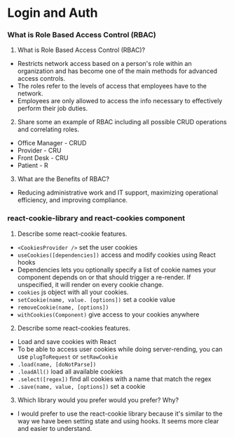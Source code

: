 # Login and Auth 

### What is Role Based Access Control (RBAC)
1. What is Role Based Access Control (RBAC)?
- Restricts network access based on a person's role within an organization and has become one of the main methods for advanced access controls. 
- The roles refer to the levels of access that employees have to the network. 
- Employees are only allowed to access the info necessary to effectively perform their job duties. 

2. Share some an example of RBAC including all possible CRUD 
operations and correlating roles.
- Office Manager - CRUD
- Provider - CRU
- Front Desk - CRU
- Patient - R

3. What are the Benefits of RBAC?
- Reducing administrative work and IT support, maximizing operational efficiency, and improving compliance. 

### react-cookie-library and react-cookies component
1. Describe some react-cookie features.
- `<CookiesProvider />` set the user cookies
- `useCookies([dependencies])` access and modify cookies using React hooks
- Dependencies lets you optionally specify a list of cookie names your component depends on or that should trigger a re-render. If unspecified, it will render on every cookie change. 
- `cookies` js object with all your cookies. 
- `setCookie(name, value. [options])` set a cookie value
- `removeCookie(name, [options])`
- `withCookies(Component)` give access to your cookies anywhere

2. Describe some react-cookies features.
- Load and save cookies with React
- To be able to access user cookies while doing server-rending, you can use `plugToRequest` or `setRawCookie`
- `.load(name, [doNotParse])`
- `.loadAll()` load all available cookies
- `.select([regex])` find all cookies with a name that match the regex
- `.save(name, value, [options])` set a cookie


3. Which library would you prefer would you prefer? Why?
- I would prefer to use the react-cookie library because it's similar to the way we have been setting state and using hooks. It seems more clear and easier to understand. 